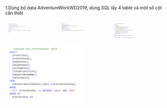 1.Dùng bộ data AdventureWorkWD2019, dùng SQL lấy 4 table và một số cột cần thiết
<div style="display: flex; flex-wrap: wrap;">
    <div style="flex: 25%; padding: 10px;">
        <img src="./image/DimCustomer.png" style="width: 50%;">
    </div>
    <div style="flex: 25%; padding: 10px;">
        <img src="./image/DimProduct.png" style="width: 50%;">
    </div>
    <div style="flex: 25%; padding: 10px;">
        <img src="./image/DimDate.png" style="width: 50%;">
    </div>
    <div style="flex: 25%; padding: 10px;">
        <img src="./image/FactinternetSales.png" style="width: 50%;">
    </div>
</div>
